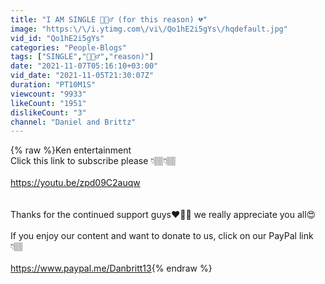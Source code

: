 ```yaml
---
title: "I AM SINGLE 🤦🏽‍♂️ (for this reason) 💔"
image: "https:\/\/i.ytimg.com\/vi\/Qo1hE2i5gYs\/hqdefault.jpg"
vid_id: "Qo1hE2i5gYs"
categories: "People-Blogs"
tags: ["SINGLE","🤦🏽‍♂️","reason)"]
date: "2021-11-07T05:16:10+03:00"
vid_date: "2021-11-05T21:30:07Z"
duration: "PT10M1S"
viewcount: "9933"
likeCount: "1951"
dislikeCount: "3"
channel: "Daniel and Brittz"
---
```

{% raw %}Ken entertainment <br />Click this link to subscribe please 👇🏽👇🏽<br /><br /><a rel="nofollow" target="blank" href="https://youtu.be/zpd09C2auqw">https://youtu.be/zpd09C2auqw</a><br /><br /><br />Thanks for the continued support guys❤️✊🏽 we really appreciate you all😍<br /><br />If you enjoy our content and want to donate to us, click on our PayPal link👇🏽<br /><br /><a rel="nofollow" target="blank" href="https://www.paypal.me/Danbritt13">https://www.paypal.me/Danbritt13</a>{% endraw %}
